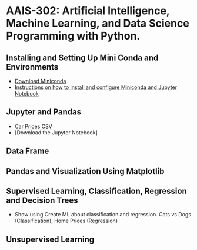 # AAIS-302: Artificial Intelligence, Machine Learning, and Data Science Programming with Python. 

## Installing and Setting Up Mini Conda and Environments 
- [Download Miniconda](https://docs.anaconda.com/free/miniconda/index.html)
- [Instructions on how to install and configure Miniconda and Jupyter Notebook](/week2/resources/mini-conda-install-instructions.md)

## Jupyter and Pandas 

- [Car Prices CSV](/week2/resources/car-prices.csv)
- [Download the Jupyter Notebook]

## Data Frame 

## Pandas and Visualization Using Matplotlib 

## Supervised Learning, Classification, Regression and Decision Trees  

- Show using Create ML about classification and regression. Cats vs Dogs (Classification), Home Prices (Regression)

## Unsupervised Learning 




